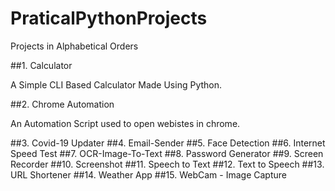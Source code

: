 # PraticalPythonProjects

Projects in Alphabetical Orders

##1. Calculator

<summary>A Simple CLI Based Calculator Made Using Python.
</summary>

##2. Chrome Automation

<summary>An Automation Script used to open webistes in chrome.
</summary>

##3. Covid-19 Updater
##4. Email-Sender
##5. Face Detection
##6. Internet Speed Test
##7. OCR-Image-To-Text
##8. Password Generator
##9. Screen Recorder
##10. Screenshot
##11. Speech to Text
##12. Text to Speech
##13. URL Shortener
##14. Weather App
##15. WebCam - Image Capture

